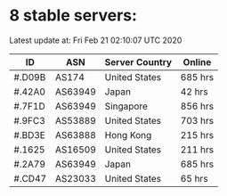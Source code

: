 # 8 stable servers:

Latest update at: Fri Feb 21 02:10:07 UTC 2020

| ID | ASN | Server Country | Online |
| -- | --- | -------------- | ------ |
| #.D09B | AS174 | United States | 685 hrs |
| #.42A0 | AS63949 | Japan | 42 hrs |
| #.7F1D | AS63949 | Singapore | 856 hrs |
| #.9FC3 | AS53889 | United States | 703 hrs |
| #.BD3E | AS63888 | Hong Kong | 215 hrs |
| #.1625 | AS16509 | United States | 211 hrs |
| #.2A79 | AS63949 | Japan | 685 hrs |
| #.CD47 | AS23033 | United States | 65 hrs |

